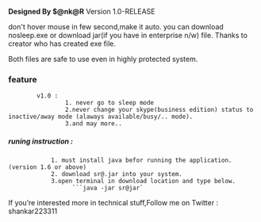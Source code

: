**Designed By $@nk@R**
Version 1.0-RELEASE

don't hover mouse in few second,make it auto.
you can download nosleep.exe or download jar(if you have in enterprise n/w) file.
Thanks to creator who has created exe file.

Both files are safe to use even in highly protected system.

### feature
			v1.0 :
					1. never go to sleep mode
					2.never change your skype(business edition) status to inactive/away mode (alaways available/busy/.. mode).
					3.and may more..

##### runing instruction :
				1. must install java befor running the application.(version 1.6 or above)
				2. download sr@.jar into your system.
				3.open terminal in download location and type below.
				      ```java -jar sr@jar`
					  

If you’re interested more in technical stuff,Follow me on
Twitter : shankar223311
